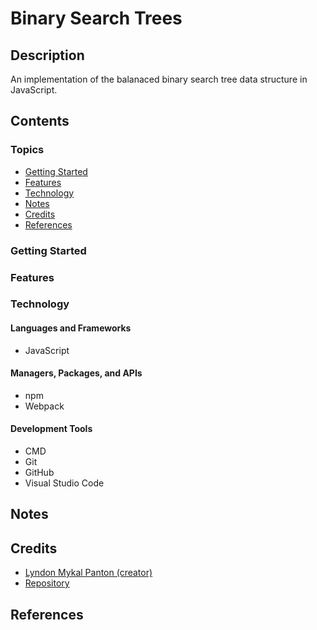 # Binary Search Trees

## Description

An implementation of the balanaced binary search tree data structure in
JavaScript.

## Contents

### Topics

- [Getting Started](#getting-started)
- [Features](#features)
- [Technology](#technology)
- [Notes](#notes)
- [Credits](#credits)
- [References](#references)

### Getting Started

### Features

### Technology

#### Languages and Frameworks

- JavaScript

#### Managers, Packages, and APIs

- npm
- Webpack

#### Development Tools

- CMD
- Git
- GitHub
- Visual Studio Code

## Notes

## Credits

- [Lyndon Mykal Panton (creator)](https://github.com/lyndonpanton)
- [Repository](https://github.com/lyndonpanton/binary-search-trees)

## References
